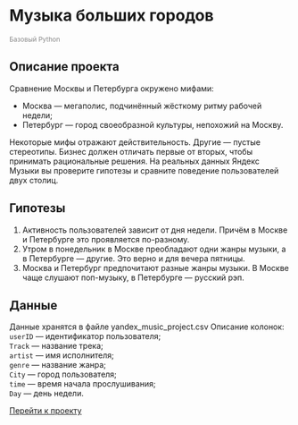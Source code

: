 <!-- 05-->
# Музыка больших городов
<span style="color:#888;"><sub>Базовый Python</sub></span>

## Описание проекта
Сравнение Москвы и Петербурга окружено мифами:
* Москва — мегаполис, подчинённый жёсткому ритму рабочей недели;
* Петербург — город своеобразной культуры, непохожий на Москву.  

Некоторые мифы отражают действительность. Другие — пустые стереотипы. Бизнес должен отличать первые от вторых, чтобы принимать рациональные решения. На реальных данных Яндекс Музыки вы проверите гипотезы и сравните поведение пользователей двух столиц.
## Гипотезы
1. Активность пользователей зависит от дня недели. Причём в Москве и Петербурге это проявляется по-разному.
2. Утром в понедельник в Москве преобладают одни жанры музыки, а в Петербурге — другие. Это верно и для вечера пятницы.
3. Москва и Петербург предпочитают разные жанры музыки. В Москве чаще слушают поп-музыку, в Петербурге — русский рэп.
## Данные
Данные хранятся в файле yandex_music_project.csv
Описание колонок:
`userID` — идентификатор пользователя;  
`Track` — название трека;  
`artist` — имя исполнителя;  
`genre` — название жанра;  
`City` — город пользователя;  
`time` — время начала прослушивания;  
`Day` — день недели.  

[Перейти к проекту](b6f98f09-55e3-4ee9-9ce4-fdb0ff74ebd0.ipynb)
